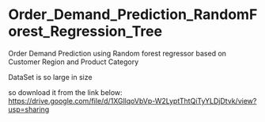 # Order_Demand_Prediction_RandomForest_Regression_Tree

Order Demand Prediction using Random forest regressor based on Customer Region and Product Category

DataSet is so large in size

so download it from the link below: https://drive.google.com/file/d/1XGllqoVbVp-W2LyptThtQiTyYLDjDtvk/view?usp=sharing
